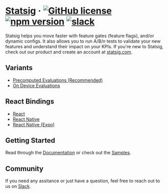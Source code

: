 # [Statsig](https://statsig.com/?ref=gh_jsm) &middot; [![GitHub license](https://img.shields.io/badge/license-ISC-blue.svg)](https://github.com/statsig-io/js-client-monorepo/blob/main/LICENSE) [![npm version](https://img.shields.io/npm/v/@statsig/js-client.svg?style=flat)](https://www.npmjs.com/package/@statsig/js-client) [![slack](https://img.shields.io/badge/slack-statsig-brightgreen.svg?logo=slack)](https://statsig.com/community?ref=gh_jsm)

Statsig helps you move faster with feature gates (feature flags), and/or dynamic configs. It also allows you to run A/B/n tests to validate your new features and understand their impact on your KPIs. If you're new to Statsig, check out our product and create an account at [statsig.com](https://www.statsig.com/?ref=gh_jsm).

## Variants

- [Precomputed Evaluations (Recommended)](packages/js-client/README.md)
- [On Device Evaluations](packages/js-on-device-eval-client/README.md)

## React Bindings

- [React](packages/react-bindings/README.md)
- [React Native](packages/react-native-bindings/README.md)
- [React Native (Expo)](packages/expo-bindings/README.md)

## Getting Started

Read through the [Documentation](https://docs.statsig.com/client/javascript-sdk?ref=gh_jsm) or check out the [Samples](samples/).

## Community

If you need any assitance or just have a question, feel free to reach out to us on [Slack](https://statsig.com/community?ref=gh_jsm).
